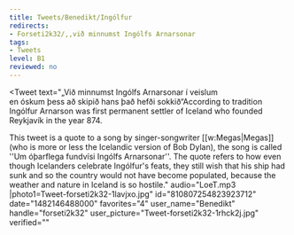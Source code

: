 ```yaml
---
title: Tweets/Benedikt/Ingólfur
redirects:
- Forseti2k32/,,við minnumst Ingólfs Arnarsonar
tags:
- Tweets
level: B1
reviewed: no
---
```


<Tweet
text="„Við minnumst Ingólfs Arnarsonar í veislum<br>
en óskum þess að skipið hans það hefði sokkið“<ref>According to tradition Ingólfur Arnarson was first permanent settler of Iceland who founded Reykjavík in the year 874.

This tweet is a quote to a song by singer-songwriter [[w:Megas|Megas]] (who is more or less the Icelandic version of Bob Dylan), the song is called ''Um óþarflega fundvísi Ingólfs Arnarsonar''. The quote refers to how even though Icelanders celebrate Ingólfur's feats, they still wish that his ship had sunk and so the country would not have become populated, because the weather and nature in Iceland is so hostile.</ref>"
audio="LoeT.mp3
|photo1=Tweet-forseti2k32-1lavjxo.jpg"
id="810807254823923712"
date="1482146488000"
favorites="4"
user_name="Benedikt"
handle="forseti2k32"
user_picture="Tweet-forseti2k32-1rhck2j.jpg"
verified=""
></Tweet>

